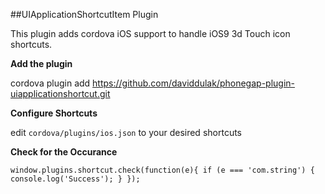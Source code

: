 ##UIApplicationShortcutItem Plugin


This plugin adds cordova iOS support to handle iOS9 3d Touch icon shortcuts.




__Add the plugin__

cordova plugin add https://github.com/daviddulak/phonegap-plugin-uiapplicationshortcut.git




__Configure Shortcuts__

edit `cordova/plugins/ios.json` to your desired shortcuts




__Check for the Occurance__

`window.plugins.shortcut.check(function(e){
  if (e === 'com.string') {
    console.log('Success');
  }
});`